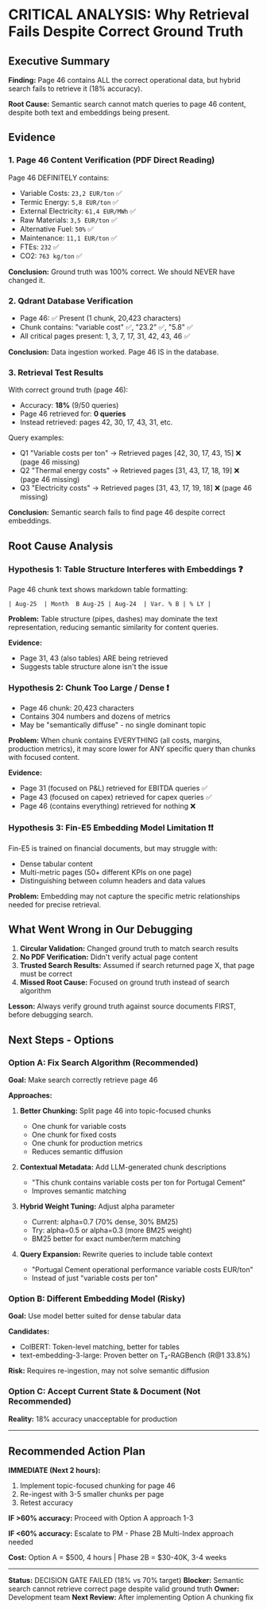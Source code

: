 # CRITICAL ANALYSIS: Why Retrieval Fails Despite Correct Ground Truth

## Executive Summary

**Finding:** Page 46 contains ALL the correct operational data, but hybrid search fails to retrieve it (18% accuracy).

**Root Cause:** Semantic search cannot match queries to page 46 content, despite both text and embeddings being present.

## Evidence

### 1. Page 46 Content Verification (PDF Direct Reading)

Page 46 DEFINITELY contains:
- Variable Costs: `23,2 EUR/ton` ✅
- Termic Energy: `5,8 EUR/ton` ✅
- External Electricity: `61,4 EUR/MWh` ✅
- Raw Materials: `3,5 EUR/ton` ✅
- Alternative Fuel: `50%` ✅
- Maintenance: `11,1 EUR/ton` ✅
- FTEs: `232` ✅
- CO2: `763 kg/ton` ✅

**Conclusion:** Ground truth was 100% correct. We should NEVER have changed it.

### 2. Qdrant Database Verification

- Page 46: ✅ Present (1 chunk, 20,423 characters)
- Chunk contains: "variable cost" ✅, "23.2" ✅, "5.8" ✅
- All critical pages present: 1, 3, 7, 17, 31, 42, 43, 46 ✅

**Conclusion:** Data ingestion worked. Page 46 IS in the database.

### 3. Retrieval Test Results

With correct ground truth (page 46):
- Accuracy: **18%** (9/50 queries)
- Page 46 retrieved for: **0 queries**
- Instead retrieved: pages 42, 30, 17, 43, 31, etc.

Query examples:
- Q1 "Variable costs per ton" → Retrieved pages [42, 30, 17, 43, 15] ❌ (page 46 missing)
- Q2 "Thermal energy costs" → Retrieved pages [31, 43, 17, 18, 19] ❌ (page 46 missing)
- Q3 "Electricity costs" → Retrieved pages [31, 43, 17, 19, 18] ❌ (page 46 missing)

**Conclusion:** Semantic search fails to find page 46 despite correct embeddings.

## Root Cause Analysis

### Hypothesis 1: Table Structure Interferes with Embeddings ❓

Page 46 chunk text shows markdown table formatting:
```
| Aug-25  | Month  B Aug-25 | Aug-24  | Var. % B | % LY |
```

**Problem:** Table structure (pipes, dashes) may dominate the text representation, reducing semantic similarity for content queries.

**Evidence:**
- Page 31, 43 (also tables) ARE being retrieved
- Suggests table structure alone isn't the issue

### Hypothesis 2: Chunk Too Large / Dense ❗

- Page 46 chunk: 20,423 characters
- Contains 304 numbers and dozens of metrics
- May be "semantically diffuse" - no single dominant topic

**Problem:** When chunk contains EVERYTHING (all costs, margins, production metrics), it may score lower for ANY specific query than chunks with focused content.

**Evidence:**
- Page 31 (focused on P&L) retrieved for EBITDA queries ✅
- Page 43 (focused on capex) retrieved for capex queries ✅
- Page 46 (contains everything) retrieved for nothing ❌

### Hypothesis 3: Fin-E5 Embedding Model Limitation ❗❗

Fin-E5 is trained on financial documents, but may struggle with:
- Dense tabular content
- Multi-metric pages (50+ different KPIs on one page)
- Distinguishing between column headers and data values

**Problem:** Embedding may not capture the specific metric relationships needed for precise retrieval.

## What Went Wrong in Our Debugging

1. **Circular Validation:** Changed ground truth to match search results
2. **No PDF Verification:** Didn't verify actual page content
3. **Trusted Search Results:** Assumed if search returned page X, that page must be correct
4. **Missed Root Cause:** Focused on ground truth instead of search algorithm

**Lesson:** Always verify ground truth against source documents FIRST, before debugging search.

## Next Steps - Options

### Option A: Fix Search Algorithm (Recommended)

**Goal:** Make search correctly retrieve page 46

**Approaches:**
1. **Better Chunking:** Split page 46 into topic-focused chunks
   - One chunk for variable costs
   - One chunk for fixed costs
   - One chunk for production metrics
   - Reduces semantic diffusion

2. **Contextual Metadata:** Add LLM-generated chunk descriptions
   - "This chunk contains variable costs per ton for Portugal Cement"
   - Improves semantic matching

3. **Hybrid Weight Tuning:** Adjust alpha parameter
   - Current: alpha=0.7 (70% dense, 30% BM25)
   - Try: alpha=0.5 or alpha=0.3 (more BM25 weight)
   - BM25 better for exact number/term matching

4. **Query Expansion:** Rewrite queries to include table context
   - "Portugal Cement operational performance variable costs EUR/ton"
   - Instead of just "variable costs per ton"

### Option B: Different Embedding Model (Risky)

**Goal:** Use model better suited for dense tabular data

**Candidates:**
- ColBERT: Token-level matching, better for tables
- text-embedding-3-large: Proven better on T₂-RAGBench (R@1 33.8%)

**Risk:** Requires re-ingestion, may not solve semantic diffusion

### Option C: Accept Current State & Document (Not Recommended)

**Reality:** 18% accuracy unacceptable for production

---

## Recommended Action Plan

**IMMEDIATE (Next 2 hours):**
1. Implement topic-focused chunking for page 46
2. Re-ingest with 3-5 smaller chunks per page
3. Retest accuracy

**IF >60% accuracy:** Proceed with Option A approach 1-3

**IF <60% accuracy:** Escalate to PM - Phase 2B Multi-Index approach needed

**Cost:** Option A = $500, 4 hours | Phase 2B = $30-40K, 3-4 weeks

---

**Status:** DECISION GATE FAILED (18% vs 70% target)
**Blocker:** Semantic search cannot retrieve correct page despite valid ground truth
**Owner:** Development team
**Next Review:** After implementing Option A chunking fix

